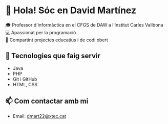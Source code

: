 # 👋 Hola! Sóc en David Martínez

🎓 Professor d'informàctica en el CFGS de DAW a l’Institut Carles Vallbona
💻 Apassionat per la programació  
🚀 Compartint projectes educatius i de codi obert

## 🔧 Tecnologies que faig servir
- Java
- PHP
- Git i GitHub
- HTML, CSS  

## 📫 Com contactar amb mi
- Email: dmart22@xtec.cat
